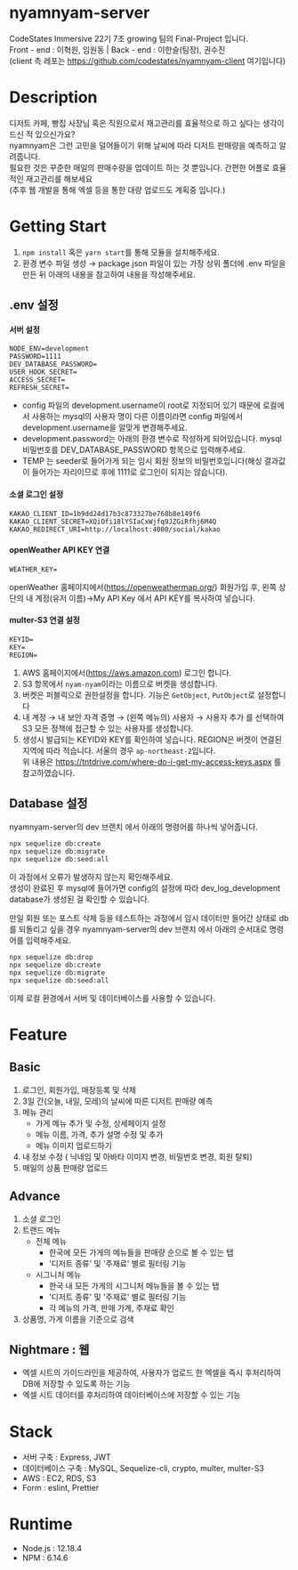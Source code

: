 # nyamnyam-server

CodeStates Immersive 22기 7조 growing 팀의 Final-Project 입니다.  
Front - end : 이혁원, 임원동 | Back - end : 이한슬(팀장), 권수진    
(client 측 레포는 https://github.com/codestates/nyamnyam-client 여기입니다)

# Description

디저트 카페, 빵집 사장님 혹은 직원으로서 재고관리를 효율적으로 하고 싶다는 생각이 드신 적 있으신가요?  
nyamnyam은 그런 고민을 덜어들이기 위해 날씨에 따라 디저트 판매량을 예측하고 알려줍니다.  
필요한 것은 꾸준한 매일의 판매수량을 업데이트 하는 것 뿐입니다. 간편한 어플로 효율적인 재고관리를 해보세요  
(추후 웹 개발을 통해 엑셀 등을 통한 대량 업로드도 계획중 입니다.)

# Getting Start

1. `npm install` 혹은 `yarn start`를 통해 모듈을 설치해주세요.
2. 환경 변수 파일 생성 → package.json 파일이 있는 가장 상위 폴더에 .env 파일을 만든 뒤 아래의 내용을 참고하여 내용을 작성해주세요.

## .env 설정

#### 서버 설정

```
NODE_ENV=development
PASSWORD=1111
DEV_DATABASE_PASSWORD=
USER_HOOK_SECRET=
ACCESS_SECRET=
REFRESH_SECRET=
```

- config 파일의 development.username이 root로 지정되어 있기 때문에 로컬에서 사용하는 mysql의 사용자 명이 다른 이름이라면 config 파일에서 development.username을 알맞게 변경해주세요.
- development.password는 아래의 환경 변수로 작성하게 되어있습니다. mysql 비밀번호를 DEV_DATABASE_PASSWORD 항목으로 입력해주세요.
- TEMP 는 seeder로 들어가게 되는 임시 회원 정보의 비밀번호입니다(해싱 결과값이 들어가는 자리이므로 후에 1111로 로그인이 되지는 않습니다).

#### 소셜 로그인 설정

```
KAKAO_CLIENT_ID=1b9dd24d17b3c873327be768b8e149f6
KAKAO_CLIENT_SECRET=XQiOfi18lYSIaCxWjfq9JZGiRfhj6M4Q
KAKAO_REDIRECT_URI=http://localhost:4000/social/kakao
```

#### openWeather API KEY 연결

```
WEATHER_KEY=
```

openWeather 홈페이지에서(https://openweathermap.org/) 회원가입 후, 왼쪽 상단의 내 계정(유저 이름)→My API Key 에서 API KEY를 복사하여 넣습니다.

#### multer-S3 연결 설정

```
KEYID=
KEY=
REGION=
```

1. AWS 홈페이지에서(https://aws.amazon.com) 로그인 합니다.
2. S3 항목에서 `nyam-nyam`이라는 이름으로 버켓을 생성합니다.
3. 버켓은 퍼블릭으로 권한설정을 합니다. 기능은 `GetObject`, `PutObject`로 설정합니다
4. 내 계정 → 내 보안 자격 증명 → (왼쪽 메뉴의) 사용자 → 사용자 추가 를 선택하여 S3 모든 정책에 접근할 수 있는 사용자를 생성합니다.
5. 생성시 발급되는 KEYID와 KEY를 확인하여 넣습니다. REGION은 버켓이 연결된 지역에 따라 적습니다. 서울의 경우 `ap-northeast-2`입니다.  
   위 내용은 https://tntdrive.com/where-do-i-get-my-access-keys.aspx 를 참고하였습니다.

## Database 설정

nyamnyam-server의 dev 브랜치 에서 아래의 명령어를 하나씩 넣어줍니다.

```
npx sequelize db:create
npx sequelize db:migrate
npx sequelize db:seed:all
```

이 과정에서 오류가 발생하지 않는지 확인해주세요.  
생성이 완료된 후 mysql에 들어가면 config의 설정에 따라 dev_log_development database가 생성된 걸 확인할 수 있습니다.

만일 회원 또는 포스트 삭제 등을 테스트하는 과정에서 임시 데이터만 들어간 상태로 db를 되돌리고 싶을 경우 nyamnyam-server의 dev 브랜치 에서 아래의 순서대로 명령어를 입력해주세요.

```
npx sequelize db:drop
npx sequelize db:create
npx sequelize db:migrate
npx sequelize db:seed:all
```

이제 로컬 환경에서 서버 및 데이터베이스를 사용할 수 있습니다.

# Feature

## Basic

1. 로그인, 회원가입, 매장등록 및 삭제
2. 3일 간(오늘, 내일, 모레)의 날씨에 따른 디저트 판매량 예측
3. 메뉴 관리
   - 가게 메뉴 추가 및 수정, 상세페이지 설정
   - 메뉴 이름, 가격, 추가 설명 수정 및 추가
   - 메뉴 이미지 업로드하기
4. 내 정보 수정 ( 닉네임 및 아바타 이미지 변경, 비밀번호 변경, 회원 탈퇴)
5. 매일의 상품 판매량 업로드

## Advance

1. 소셜 로그인
2. 트랜드 메뉴
   - 전체 메뉴
     - 한국에 모든 가게의 메뉴들을 판매량 순으로 볼 수 있는 탭
     - '디저트 종류' 및 '주재료' 별로 필터링 기능
   - 시그니처 메뉴
     - 한국 내 모든 가게의 시그니처 메뉴들을 볼 수 있는 탭
     - '디저트 종류' 및 '주재료' 별로 필터링 기능
     - 각 메뉴의 가격, 판매 가계, 주재료 확인
3. 상품명, 가게 이름을 기준으로 검색

## Nightmare : 웹

- 엑셀 시트의 가이드라인을 제공하여, 사용자가 업로드 한 엑셀을 즉시 후처리하여 DB에 저장할 수 있도록 하는 기능
- 엑셀 시트 데이터를 후처리하여 데이터베이스에 저장할 수 있는 기능

# Stack

- 서버 구축 : Express, JWT
- 데이터베이스 구축 : MySQL, Sequelize-cli, crypto, multer, multer-S3
- AWS : EC2, RDS, S3
- Form : eslint, Prettier

# Runtime

- Node.js : 12.18.4
- NPM : 6.14.6

